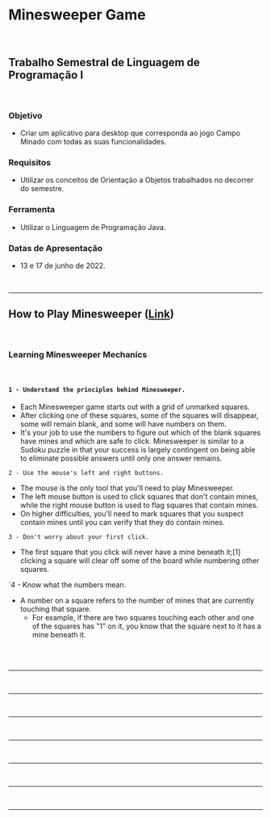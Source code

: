 # Minesweeper Game

<br>

## Trabalho Semestral de Linguagem de Programação I

<br>

### Objetivo
- Criar um aplicativo para desktop que corresponda ao jogo Campo Minado com todas as suas funcionalidades.

### Requisitos 
- Utilizar os conceitos de Orientação a Objetos trabalhados no decorrer do semestre.

### Ferramenta 
- Utilizar o Linguagem de Programação Java.

### Datas de Apresentação 
- 13 e 17 de junho de 2022.

<br>
<hr>

## How to Play Minesweeper ([Link](https://www.wikihow.com/Play-Minesweeper))
<br>

### Learning Minesweeper Mechanics
<br>

#### `1 - Understand the principles behind Minesweeper.`

- Each Minesweeper game starts out with a grid of unmarked squares. 
- After clicking one of these squares, some of the squares will disappear, some will remain blank, and some will have numbers on them. 
- It's your job to use the numbers to figure out which of the blank squares have mines and which are safe to click.
Minesweeper is similar to a Sudoku puzzle in that your success is largely contingent on being able to eliminate possible answers until only one answer remains.

`2 - Use the mouse's left and right buttons.`

- The mouse is the only tool that you'll need to play Minesweeper.
- The left mouse button is used to click squares that don't contain mines, while the right mouse button is used to flag squares that contain mines.
- On higher difficulties, you'll need to mark squares that you suspect contain mines until you can verify that they do contain mines.

`3 - Don't worry about your first click.`
- The first square that you click will never have a mine beneath it;[1] clicking a square will clear off some of the board while numbering other squares.

`4 - Know what the numbers mean. 
- A number on a square refers to the number of mines that are currently touching that square. 
  - For example, if there are two squares touching each other and one of the squares has "1" on it, you know that the square next to it has a mine beneath it.

<br>


<br>
<hr>

<br>
<hr>


<br>
<hr>

<br>
<hr>


<br>
<hr>

<br>
<hr>


<br>
<hr>
